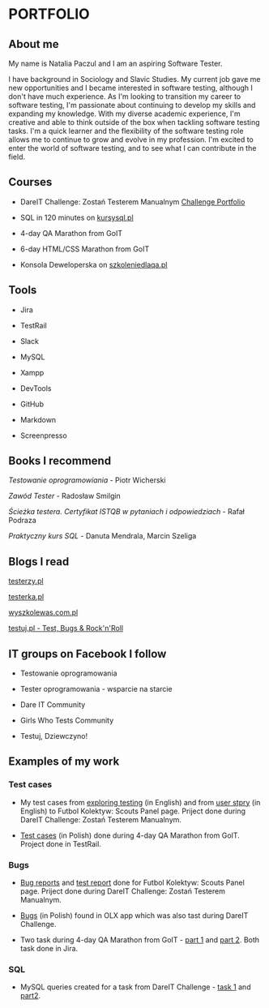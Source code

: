 # PORTFOLIO

## About me

My name is Natalia Paczul and I am an aspiring Software Tester.

I have background in Sociology and Slavic Studies. My current job gave me new opportunities and I became interested in software testing, although I don't have much experience. As I'm looking to transition my career to software testing, I'm passionate about continuing to develop my skills and expanding my knowledge. With my diverse academic experience, I'm creative and able to think outside of the box when tackling software testing tasks. I'm a quick learner and the flexibility of the software testing role allows me to continue to grow and evolve in my profession. I'm excited to enter the world of software testing, and to see what I can contribute in the field.

## Courses
* DareIT Challenge: Zostań Testerem Manualnym [Challenge Portfolio](https://github.com/NataliaPaczul/challenge_portfolio_Natalia/blob/main/README.md)

* SQL in 120 minutes on [kursysql.pl](https://www.kursysql.pl/)

* 4-day QA Marathon from GoIT

* 6-day HTML/CSS Marathon from GoIT

* Konsola Deweloperska on [szkoleniedlaqa.pl](https://szkoleniedlaqa.pl/konsola/)

## Tools
* Jira

* TestRail 

* Slack 

* MySQL 

* Xampp

* DevTools

* GitHub

* Markdown

* Screenpresso

## Books I recommend
*Testowanie oprogramowiania* - Piotr Wicherski

*Zawód Tester* - Radosław Smilgin

*Ścieżka testera. Certyfikat ISTQB w pytaniach i odpowiedziach* - Rafał Podraza

*Praktyczny kurs SQL* - Danuta Mendrala, Marcin Szeliga


## Blogs I read
[testerzy.pl](https://testerzy.pl/)

[testerka.pl](https://testerka.pl/)

[wyszkolewas.com.pl](https://www.wyszkolewas.com.pl/blog/)

[testuj.pl - Test, Bugs & Rock'n'Roll](https://testuj.pl/)

## IT groups on Facebook I follow

* Testowanie oprogramowania

* Tester oprogramowania - wsparcie na starcie

* Dare IT Community

* Girls Who Tests Community

* Testuj, Dziewczyno!

## Examples of my work

### Test cases ###
* My test cases from [exploring testing](https://github.com/NataliaPaczul/challenge_portfolio_Natalia/blob/main/Task%202/Subtask%201.md) (in English) and from [user stpry](https://github.com/NataliaPaczul/challenge_portfolio_Natalia/blob/main/Task%202/Subtask%202.md) (in English) to Futbol Kolektyw: Scouts Panel page. Priject done during DareIT Challenge: Zostań Testerem Manualnym.

* [Test cases](https://drive.google.com/drive/folders/1ueGQwVh1w3-hSMwB4U8TjfV28UjyXqMB) (in Polish) done during 4-day QA Marathon from GoIT. Project done in TestRail.

### Bugs ###
* [Bug reports](https://github.com/NataliaPaczul/challenge_portfolio_Natalia/tree/main/Task%203/Subtask%202) and [test report](https://drive.google.com/drive/folders/1TQckY_Dm6BPNjITicdtMVyfi8rx3yC7X?usp=sharing) done for Futbol Kolektyw: Scouts Panel page. Priject done during DareIT Challenge: Zostań Testerem Manualnym.

* [Bugs](https://github.com/NataliaPaczul/challenge_portfolio_Natalia/tree/main/Task%204/Subtask%202) (in Polish) found in OLX app which was also tast during DareIT Challenge.

* Two task during 4-day QA Marathon from GoIT - [part 1](https://drive.google.com/drive/folders/1SvJju7M6V0Ulv5gcUzWKidWzTS90sava) and [part 2](https://drive.google.com/drive/folders/1GE-kclK6-vETSyYUI5-1X-jAWuOTUSdO). Both task done in Jira.

### SQL ###
* MySQL queries created for a task from DareIT Challenge - [task 1](https://github.com/NataliaPaczul/challenge_portfolio_Natalia/tree/main/TASK%205/Subtask%203) and [part2](https://github.com/NataliaPaczul/challenge_portfolio_Natalia/blob/main/TASK%206/Subtask%202.md).
